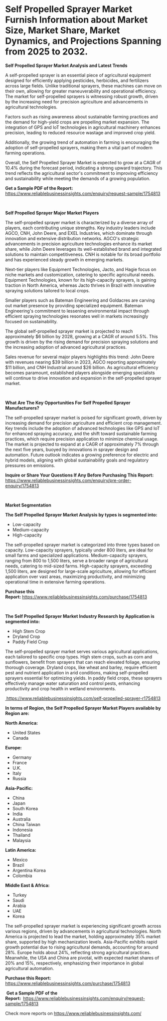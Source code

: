 <p><h1>Self Propelled Sprayer Market Furnish Information about Market Size, Market Share, Market Dynamics, and Projections Spanning from 2025 to 2032.</h1></p><p><strong>Self Propelled Sprayer Market Analysis and Latest Trends</strong></p>
<p><p>A self-propelled sprayer is an essential piece of agricultural equipment designed for efficiently applying pesticides, herbicides, and fertilizers across large fields. Unlike traditional sprayers, these machines can move on their own, allowing for greater maneuverability and operational efficiency. The market for self-propelled sprayers is witnessing robust growth, driven by the increasing need for precision agriculture and advancements in agricultural technologies. </p><p>Factors such as rising awareness about sustainable farming practices and the demand for high-yield crops are propelling market expansion. The integration of GPS and IoT technologies in agricultural machinery enhances precision, leading to reduced resource wastage and improved crop yield. </p><p>Additionally, the growing trend of automation in farming is encouraging the adoption of self-propelled sprayers, making them a vital part of modern farming operations. </p><p>Overall, the Self Propelled Sprayer Market is expected to grow at a CAGR of 10.4% during the forecast period, indicating a strong upward trajectory. This trend reflects the agricultural sector's commitment to improving efficiency and sustainability while meeting the demands of a growing population.</p></p>
<p><strong>Get a Sample PDF of the Report:&nbsp;</strong> <a href="https://www.reliablebusinessinsights.com/enquiry/request-sample/1754813?utm_campaign=2520&utm_medium=2&utm_source=Github&utm_content=ia&utm_term=19022025&utm_id=self-propelled-sprayer">https://www.reliablebusinessinsights.com/enquiry/request-sample/1754813</a></p>
<p>&nbsp;</p>
<p><strong>Self Propelled Sprayer Major Market Players</strong></p>
<p><p>The self-propelled sprayer market is characterized by a diverse array of players, each contributing unique strengths. Key industry leaders include AGCO, CNH, John Deere, and EXEL Industries, which dominate through innovation and extensive distribution networks. AGCO's strategic advancements in precision agriculture technologies enhance its market share, while John Deere leverages its well-established brand and integrated solutions to maintain competitiveness. CNH is notable for its broad portfolio and has experienced steady growth in emerging markets.</p><p>Next-tier players like Equipment Technologies, Jacto, and Hagie focus on niche markets and customization, catering to specific agricultural needs. Equipment Technologies, known for its high-capacity sprayers, is gaining traction in North America, whereas Jacto thrives in Brazil with innovative spraying solutions tailored to local crops. </p><p>Smaller players such as Bateman Engineering and Goldacres are carving out market presence by providing specialized equipment. Bateman Engineering's commitment to lessening environmental impact through efficient spraying technologies resonates well in markets increasingly focused on sustainability.</p><p>The global self-propelled sprayer market is projected to reach approximately $6 billion by 2028, growing at a CAGR of around 5.5%. This growth is driven by the rising demand for precision spraying solutions and the increasing adoption of advanced agricultural practices.</p><p>Sales revenue for several major players highlights this trend: John Deere with revenues nearing $39 billion in 2023, AGCO reporting approximately $11 billion, and CNH Industrial around $26 billion. As agricultural efficiency becomes paramount, established players alongside emerging specialists will continue to drive innovation and expansion in the self-propelled sprayer market.</p></p>
<p>&nbsp;</p>
<p><strong>What Are The Key Opportunities For Self Propelled Sprayer Manufacturers?</strong></p>
<p><p>The self-propelled sprayer market is poised for significant growth, driven by increasing demand for precision agriculture and efficient crop management. Key trends include the adoption of advanced technologies like GPS and IoT for enhanced spraying accuracy, and the shift toward sustainable farming practices, which require precision application to minimize chemical usage. The market is projected to expand at a CAGR of approximately 7% through the next five years, buoyed by innovations in sprayer design and automation. Future outlook indicates a growing preference for electric and hybrid models, aligning with global sustainability goals and regulatory pressures on emissions.</p></p>
<p><strong>Inquire or Share Your Questions If Any Before Purchasing This Report:</strong> <a href="https://www.reliablebusinessinsights.com/enquiry/pre-order-enquiry/1754813?utm_campaign=2520&utm_medium=2&utm_source=Github&utm_content=ia&utm_term=19022025&utm_id=self-propelled-sprayer">https://www.reliablebusinessinsights.com/enquiry/pre-order-enquiry/1754813</a></p>
<p>&nbsp;</p>
<p><strong>Market Segmentation</strong></p>
<p><strong>The Self Propelled Sprayer Market Analysis by types is segmented into:</strong></p>
<p><ul><li>Low-capacity</li><li>Medium-capacity</li><li>High-capacity</li></ul></p>
<p><p>The self-propelled sprayer market is categorized into three types based on capacity. Low-capacity sprayers, typically under 800 liters, are ideal for small farms and specialized applications. Medium-capacity sprayers, ranging from 800 to 1,500 liters, serve a broader range of agricultural needs, catering to mid-sized farms. High-capacity sprayers, exceeding 1,500 liters, are designed for large-scale agriculture, allowing for efficient application over vast areas, maximizing productivity, and minimizing operational time in extensive farming operations.</p></p>
<p><strong>Purchase this Report:&nbsp;</strong><a href="https://www.reliablebusinessinsights.com/purchase/1754813?utm_campaign=2520&utm_medium=2&utm_source=Github&utm_content=ia&utm_term=19022025&utm_id=self-propelled-sprayer">https://www.reliablebusinessinsights.com/purchase/1754813</a></p>
<p>&nbsp;</p>
<p><strong>The Self Propelled Sprayer Market Industry Research by Application is segmented into:</strong></p>
<p><ul><li>High Stem Crop</li><li>Dryland Crop</li><li>Paddy Field Crop</li></ul></p>
<p><p>The self-propelled sprayer market serves various agricultural applications, each tailored to specific crop types. High stem crops, such as corn and sunflowers, benefit from sprayers that can reach elevated foliage, ensuring thorough coverage. Dryland crops, like wheat and barley, require efficient pest and nutrient application in arid conditions, making self-propelled sprayers essential for optimizing yields. In paddy field crops, these sprayers effectively manage water saturation and control pests, enhancing productivity and crop health in wetland environments.</p></p>
<p><a href="https://www.reliablebusinessinsights.com/self-propelled-sprayer-r1754813?utm_campaign=2520&utm_medium=2&utm_source=Github&utm_content=ia&utm_term=19022025&utm_id=self-propelled-sprayer">&nbsp;https://www.reliablebusinessinsights.com/self-propelled-sprayer-r1754813</a></p>
<p><strong>In terms of Region, the Self Propelled Sprayer Market Players available by Region are:</strong></p>
<p>
    <p> <strong> North America: </strong>
        <ul>
            <li>United States</li>
            <li>Canada</li>
        </ul>
        </p> 
    <p> <strong> Europe: </strong>
        <ul>
            <li>Germany</li>
            <li>France</li>
            <li>U.K.</li>
            <li>Italy</li>
            <li>Russia</li>
        </ul>
        </p> 
    <p> <strong> Asia-Pacific: </strong>
        <ul>
            <li>China</li>
            <li>Japan</li>
            <li>South Korea</li>
            <li>India</li>
            <li>Australia</li>
            <li>China Taiwan</li>
            <li>Indonesia</li>
            <li>Thailand</li>
            <li>Malaysia</li>
        </ul>
        </p> 
    <p> <strong> Latin America: </strong>
        <ul>
            <li>Mexico</li>
            <li>Brazil</li>
            <li>Argentina Korea</li>
            <li>Colombia</li>
        </ul>
        </p> 
    <p> <strong> Middle East & Africa: </strong>
        <ul>
            <li>Turkey</li>
            <li>Saudi</li>
            <li>Arabia</li>
            <li>UAE</li>
            <li>Korea</li>
        </ul>
    </p>
    </p>
<p><p>The self-propelled sprayer market is experiencing significant growth across various regions, driven by advancements in agricultural technologies. North America is projected to lead the market, holding approximately 35% market share, supported by high mechanization levels. Asia-Pacific exhibits rapid growth potential due to rising agricultural demands, accounting for around 28%. Europe holds about 24%, reflecting strong agricultural practices. Meanwhile, the USA and China are pivotal, with expected market shares of 20% and 15%, respectively, emphasizing their importance in global agricultural automation.</p></p>
<p><strong>Purchase this Report: </strong><a href="https://www.reliablebusinessinsights.com/purchase/1754813?utm_campaign=2520&utm_medium=2&utm_source=Github&utm_content=ia&utm_term=19022025&utm_id=self-propelled-sprayer">https://www.reliablebusinessinsights.com/purchase/1754813</a></p>
<p>&nbsp;<strong>Get a Sample PDF of the Report:&nbsp;&nbsp;</strong><a href="https://www.reliablebusinessinsights.com/enquiry/request-sample/1754813?utm_campaign=2520&utm_medium=2&utm_source=Github&utm_content=ia&utm_term=19022025&utm_id=self-propelled-sprayer">https://www.reliablebusinessinsights.com/enquiry/request-sample/1754813</a></p>
<p><strong></strong></p>
<p>Check more reports on <a href="https://www.reliablebusinessinsights.com/?utm_campaign=2520&utm_medium=2&utm_source=Github&utm_content=ia&utm_term=19022025&utm_id=self-propelled-sprayer">https://www.reliablebusinessinsights.com/</a></p>